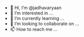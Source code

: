 - 👋 Hi, I’m @jadhavaryaan
- 👀 I’m interested in ...
- 🌱 I’m currently learning ...
- 💞️ I’m looking to collaborate on ...
- 📫 How to reach me ...

<!---
jadhavaryaan/jadhavaryaan is a ✨ special ✨ repository because its `README.md` (this file) appears on your GitHub profile.
You can click the Preview link to take a look at your changes.
--->
